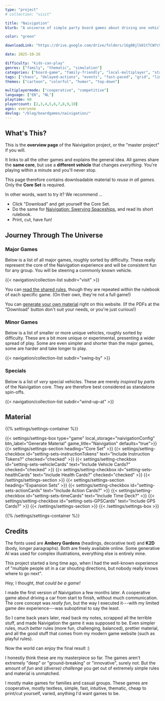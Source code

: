 ```yaml
---
type: "project"
# collection: "visit"

title: "Naivigation"
blurb: "A universe of simple party board games about driving one vehicle together, at the same time, without crashing too much."

color: "green"

downloadLink: "https://drive.google.com/drive/folders/16g8Bjlk01tTCW7c9qQVd-LzrkwfBM_de"

date: 2025-10-26

difficulty: "kids-can-play"
genres: ["family", "thematic", "simulation"]
categories: ["board-game", "family-friendly", "local-multiplayer", "standard"]
tags: ["chaos", "delayed-actions", "events", "fast-paced", "grid", "limited-communication", "logic", "memory", "modular", "movement", "orientation", "shared-map", "sudden-death", "team-based", "transportation", "turn-based", "variable-setup", "vehicle-simulation"]
themes: ["cartoon", "colorful", "humor", "top-down"]

multiplayermode: ["cooperative", "competitive"]
language: ["EN", "NL"]
playtime: 60
playercount: [2,3,4,5,6,7,8,9,10]
ages: everyone
devlog: "/blog/boardgames/naivigation/"
---
```


## What's This?

This is the **overview page** of the Naivigation project, or the "master project" if you will. 

It links to all the other games and explains the general idea. All games share the **same core**, but use a **different vehicle** that changes _everything_. You're playing within a minute and you'll never stop.

This page therefore contains downloadable material to _reuse in all games_. Only the **Core Set** is required. 

In other words, want to try it? We recommend ...
* Click "Download" and get yourself the Core Set.
* Do the same for [Naivigation: Swerving Spaceships](/naivigation/visit/swerving-spaceships/), and read its short rulebook.
* Print, cut, have fun!

## Journey Through The Universe

### Major Games

Below is a list of all major games, roughly sorted by difficulty. These really represent the core of the Naivigation experience and will be consistent fun for any group. You will be steering a commonly known vehicle.

{{< navigation/collection-list subdir="visit" >}}

<!---
* Swerving Spaceships (Space) weightProject = 10
* Frightening Flights (Airplane) weightProject = 20
* Singing Sails (Ship) weightProject = 30
* Crashing Cars (Car) weightProject = 40
* Troublesome Trains (Train) weightProject = 50
--->

You can [read the shared rules](rules), though they are repeated within the rulebook of each specific game. (On their own, they're not a full game!)

You can [generate your own material](#material) right on this website. (If the PDFs at the "Download" button don't suit your needs, or you're just curious!)

### Minor Games

Below is a list of smaller or more unique vehicles, roughly sorted by difficulty. These are a bit more unique or experimental, presenting a wider spread of play. Some are even simpler and shorter than the major games, some are harder and take longer to play.

{{< navigation/collection-list subdir="swing-by" >}}

<!---
* Suspicious Submarines (Submarine) weightProject = 10
* ??
--->

### Specials

Below is a list of _very_ special vehicles. These are merely _inspired_ by _parts_ of the Naivigation core. They are therefore best considered as standalone spin-offs.

{{< navigation/collection-list subdir="wind-up-at" >}}

## Material

{{% settings/settings-container %}}

{{< settings/settings-box type="game" local_storage="naivigationConfig" btn_label="Generate Material" game_title="Naivigation" defaults="true">}}
  {{< settings/settings-section heading="Core Set" >}}
    {{< settings/setting-checkbox id="setting-sets-instructionTokens" text="Include Instruction Tokens?" checked="checked" >}}
    {{< settings/setting-checkbox id="setting-sets-vehicleCards" text="Include Vehicle Cards?" checked="checked" >}}
    {{< settings/setting-checkbox id="setting-sets-healthCards" text="Include Health Cards?" checked="checked" >}}
  {{< /settings/settings-section >}}
  {{< settings/settings-section heading="Expansion Sets" >}}
    {{< settings/setting-checkbox id="setting-sets-actionCards" text="Include Action Cards?" >}}
    {{< settings/setting-checkbox id="setting-sets-timeCards" text="Include Time Deck?" >}}
    {{< settings/setting-checkbox id="setting-sets-GPSCards" text="Include GPS Cards?" >}}
  {{< /settings/settings-section >}}
{{< /settings/settings-box >}}

{{% /settings/settings-container %}}

## Credits

The fonts used are **Ambery Gardens** (headings, decorative text) and **K2D** (body, longer paragraphs). Both are freely available online. Some generative AI was used for complex illustrations, everything else is entirely mine.

This project started a long time ago, when I had the well-known experience of "multiple people sit in a car shouting directions, but nobody really knows where to go next".

_Hey,_ I thought, _that could be a game!_

I made the first version of Naivigation a few months later. A cooperative game about driving a car from start to finish, without much communication. The core concept was _really fun_, but the way I executed it---with my limited game dev experience---was suboptimal to say the least.

So I came back years later, read back my notes, scrapped all the terrible stuff, and made Naivigation the game it was supposed to be. Even simpler rules, much _better_ rules (more fun, challenging, balanced), prettier material, and all the good stuff that comes from my modern game website (such as playful rules).

Now the world can enjoy the final result :)

I honestly think these are my masterpiece so far. The games aren't extremely "deep" or "ground-breaking" or "innovative", surely not. But the amount of _fun_ and _(diverse) challenge_ you get out of extremely simple rules and material is unmatched. 

I mostly make games for families and casual groups. These games are cooperative, mostly textless, simple, fast, intuitive, thematic, cheap to print/cut yourself, varied, anything I'd want games to be.